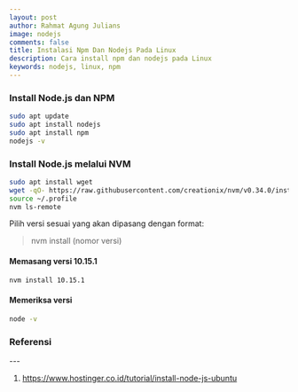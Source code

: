 ```yaml
---
layout: post
author: Rahmat Agung Julians
image: nodejs
comments: false
title: Instalasi Npm Dan Nodejs Pada Linux
description: Cara install npm dan nodejs pada Linux
keywords: nodejs, linux, npm
---
```


### Install Node.js dan NPM

```bash
sudo apt update
sudo apt install nodejs
sudo apt install npm
nodejs -v
```

### Install Node.js melalui NVM

```bash
sudo apt install wget
wget -qO- https://raw.githubusercontent.com/creationix/nvm/v0.34.0/install.sh | bash
source ~/.profile
nvm ls-remote
```

Pilih versi sesuai yang akan dipasang dengan format:

> nvm install (nomor versi)

#### Memasang versi 10.15.1

```bash
nvm install 10.15.1
```

#### Memeriksa versi

```bash
node -v
```

<h3 class="title-referensi"><b>Referensi</b></h3> 
--- 
<ol class="referensi">
    <li>
        <a href="https://www.hostinger.co.id/tutorial/install-node-js-ubuntu">https://www.hostinger.co.id/tutorial/install-node-js-ubuntu</a>
    </li>
</ol>
